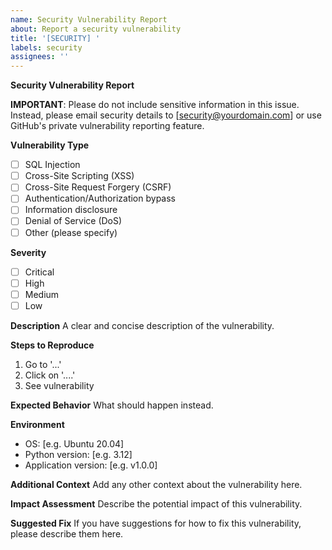```yaml
---
name: Security Vulnerability Report
about: Report a security vulnerability
title: '[SECURITY] '
labels: security
assignees: ''
---
```


**Security Vulnerability Report**

**IMPORTANT**: Please do not include sensitive information in this issue. Instead, please email security details to [security@yourdomain.com] or use GitHub's private vulnerability reporting feature.

**Vulnerability Type**
- [ ] SQL Injection
- [ ] Cross-Site Scripting (XSS)
- [ ] Cross-Site Request Forgery (CSRF)
- [ ] Authentication/Authorization bypass
- [ ] Information disclosure
- [ ] Denial of Service (DoS)
- [ ] Other (please specify)

**Severity**
- [ ] Critical
- [ ] High
- [ ] Medium
- [ ] Low

**Description**
A clear and concise description of the vulnerability.

**Steps to Reproduce**
1. Go to '...'
2. Click on '....'
3. See vulnerability

**Expected Behavior**
What should happen instead.

**Environment**
- OS: [e.g. Ubuntu 20.04]
- Python version: [e.g. 3.12]
- Application version: [e.g. v1.0.0]

**Additional Context**
Add any other context about the vulnerability here.

**Impact Assessment**
Describe the potential impact of this vulnerability.

**Suggested Fix**
If you have suggestions for how to fix this vulnerability, please describe them here.
